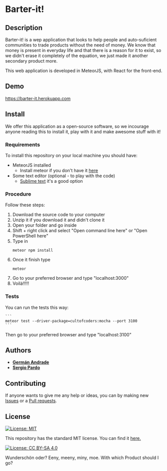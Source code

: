 # Barter-it!

## Description

Barter-it! is a wep application that looks to help people and auto-suficient 
communities to trade products without the need of money.
We know that money is present in everyday life and that there is a 
reason for it to exist, so we didn't erase it completely of the equation, we
just made it another secondary product more.

This web application is developed in MeteorJS, with React for the front-end.

## Demo
https://barter-it.herokuapp.com

## Install

We offer this application as a open-source software, so we incourage anyone
reading this to install it, play with it and make awesome stuff with it!

### Requirements
To install this repository on your local machine you should have:
* MeteorJS installed
  * Install meteor if you don't have it [here](https://www.meteor.com/install)
* Some text editor (optional - to play with the code)
  * [Sublime text](https://www.sublimetext.com/3) it's a good option

### Procedure
Follow these steps:

1. Download the source code to your computer
2. Unzip it if you download it and didn't clone it
3. Open your folder and go inside
4. Shift + right click and select "Open command line here" or "Open PowerShell here"
5. Type in 
	```
	meteor npm install
	```
6. Once it finish type
	```
	meteor
	```
7. Go to your preferred browser and type "localhost:3000"
8. Voilà!!!!!

### Tests
You can run the tests this way:

	```
	meteor test --driver-package=cultofcoders:mocha --port 3100
	```

Then go to your preferred browser and type "localhost:3100"
## Authors
* [__Germán Andrade__](https://github.com/gcandrade10)
* [__Sergio Pardo__](https://github.com/sapardo10)


## Contributing
If anyone wants to give me any help or ideas, you can by making new [Issues](https://github.com/gcandrade10/barter-it/issues) or a [Pull requests](https://github.com/gcandrade10/barter-it/pulls).

## License
[![License: MIT](https://img.shields.io/badge/License-MIT-yellow.svg)](https://opensource.org/licenses/MIT)

This repository has the standard MIT license. You can find it [here.](https://github.com/gcandrade10/barter-it/blob/master/LICENSE)

[![License: CC BY-SA 4.0](https://licensebuttons.net/l/by-sa/4.0/80x15.png)](https://creativecommons.org/licenses/by-sa/4.0/)


Wunderschön oder? 
Eeny, meeny, miny, moe. With which Product should I go?
